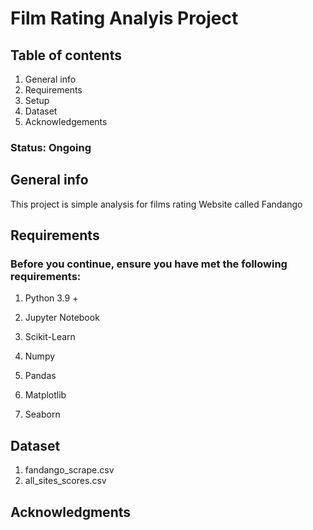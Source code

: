 # Film Rating Analyis Project

## Table of contents
1. General info
2. Requirements 
3. Setup
4. Dataset
5. Acknowledgements

### Status: Ongoing 

## General info
This project is simple analysis for films rating Website called Fandango

## Requirements
### Before you continue, ensure you have met the following requirements:
1. Python 3.9 +

2. Jupyter Notebook

3. Scikit-Learn

4. Numpy 

5. Pandas

6. Matplotlib

7. Seaborn


## Dataset
1. fandango_scrape.csv
2. all_sites_scores.csv

## Acknowledgments
